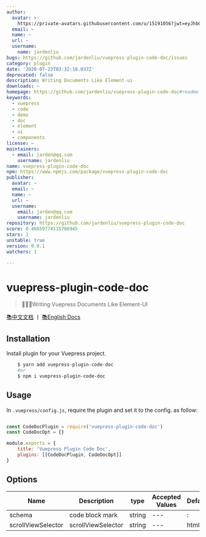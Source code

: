 ```yaml
---
author:
  avatar: >-
    https://private-avatars.githubusercontent.com/u/15191056?jwt=eyJhbGciOiJIUzI1NiIsInR5cCI6IkpXVCJ9.eyJpc3MiOiJnaXRodWIuY29tIiwiYXVkIjoicmF3LmdpdGh1YnVzZXJjb250ZW50LmNvbSIsImtleSI6ImtleTEiLCJleHAiOjE3MzQ2NzMyNjAsIm5iZiI6MTczNDY3MjA2MCwicGF0aCI6Ii91LzE1MTkxMDU2In0.Vqv2qyqKxfczqumwFRjpcrlJ0rreJgMn6YSs3s797Kc&v=4
  email: ~
  name: ~
  url: ~
  username:
    name: jardenliu
bugs: https://github.com/jardenliu/vuepress-plugin-code-doc/issues
category: plugin
date: '2020-07-23T03:32:18.037Z'
deprecated: false
description: Writing Documents Like Element-ui
downloads: ~
homepage: https://github.com/jardenliu/vuepress-plugin-code-doc#readme
keywords:
  - vuepress
  - code
  - demo
  - doc
  - element
  - ui
  - components
license: ~
maintainers:
  - email: jarden@qq.com
    username: jardenliu
name: vuepress-plugin-code-doc
npm: https://www.npmjs.com/package/vuepress-plugin-code-doc
publisher:
  avatar: ~
  email: ~
  name: ~
  url: ~
  username:
    email: jarden@qq.com
    username: jardenliu
repository: https://github.com/jardenliu/vuepress-plugin-code-doc
score: 0.46859774115786945
stars: 1
unstable: true
version: 0.0.1
watchers: 1

---
```


# vuepress-plugin-code-doc
> 🤩🤩🤩Writing Vuepress Documents Like Element-UI

[📚中文文档](./README_CN.md) 丨 [📚English Docs](./README.md)

## Installation
Install plugin for your Vuepress project.
```bash
    $ yarn add vuepress-plugin-code-doc
    #or
    $ npm i vuepress-plugin-code-doc
```

## Usage
In `.vuepress/config.js`, require the plugin and set it to the config. as follow:
```js

const CodeDocPlugin = require('vuepress-plugin-code-doc')
const CodeDocOpt = {}

module.exports = {
    title: 'Vuepress Plugin Code Doc',
    plugins: [[CodeDocPlugin, CodeDocOpt]]
}

```

## Options

| Name               | Description        | type   | Accepted Values | Default |
| ------------------ | ------------------ | ------ | --------------- | ------- |
| schema             | code block mark    | string | ---             | :       |
| scrollViewSelector | scrollViewSelector | string | ---             | html    |
